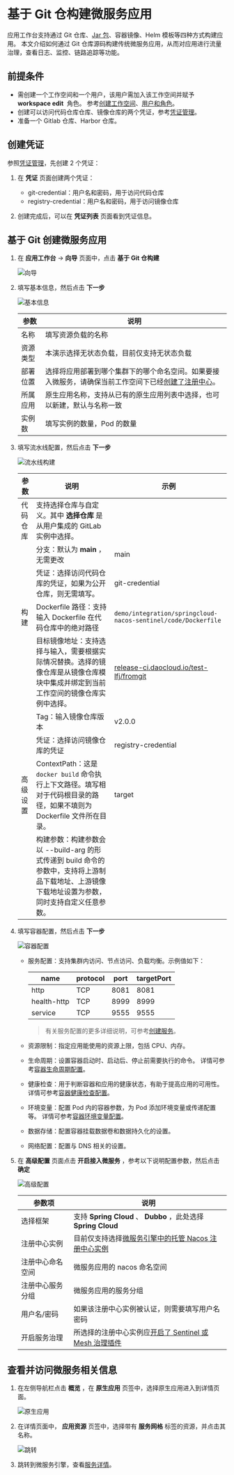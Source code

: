 # 基于 Git 仓构建微服务应用

应用工作台支持通过 Git 仓库、[Jar 包](jar-java-app.md)、容器镜像、Helm 模板等四种方式构建应用。
本文介绍如何通过 Git 仓库源码构建传统微服务应用，从而对应用进行流量治理，查看日志、监控、链路追踪等功能。

## 前提条件

- 需创建一个工作空间和一个用户，该用户需加入该工作空间并赋予  __workspace edit__  角色。
  参考[创建工作空间](../../../ghippo/user-guide/workspace/workspace.md)、[用户和角色](../../../ghippo/user-guide/access-control/user.md)。
- 创建可以访问代码仓库仓库、镜像仓库的两个凭证，参考[凭证管理](../pipeline/credential.md)。
- 准备一个 Gitlab 仓库、Harbor 仓库。

## 创建凭证

参照[凭证管理](../pipeline/credential.md)，先创建 2 个凭证：

1. 在 __凭证__ 页面创建两个凭证：

    - git-credential：用户名和密码，用于访问代码仓库
    - registry-credential：用户名和密码，用于访问镜像仓库

1. 创建完成后，可以在 __凭证列表__ 页面看到凭证信息。

## 基于 Git 创建微服务应用

1. 在 __应用工作台__ -> __向导__ 页面中，点击 __基于 Git 仓构建__

    ![向导](https://docs.daocloud.io/daocloud-docs-images/docs/amamba/images/ms01.png)

2. 填写基本信息，然后点击 __下一步__

    ![基本信息](https://docs.daocloud.io/daocloud-docs-images/docs/zh/docs/amamba/images/git01.png)

    | 参数 | 说明 |
    |-----|---- |
    | 名称 | 填写资源负载的名称 |
    | 资源类型 | 本演示选择无状态负载，目前仅支持无状态负载 |
    | 部署位置 | 选择将应用部署到哪个集群下的哪个命名空间。如果要接入微服务，请确保当前工作空间下已经[创建了注册中心](../../../skoala/trad-ms/hosted/index.md)。 |
    | 所属应用 | 原生应用名称，支持从已有的原生应用列表中选择，也可以新建，默认与名称一致 |
    | 实例数 | 填写实例的数量，Pod 的数量 |

3. 填写流水线配置，然后点击 __下一步__

    ![流水线构建](../../images/git02.png)

    | 参数 | 说明 | 示例 |
    |-----|-----|------|
    | 代码仓库 | 支持选择仓库与自定义。其中 **选择仓库** 是从用户集成的 GitLab 实例中选择。| |
    | | 分支：默认为 __main__ ，无需更改 | main |
    | | 凭证：选择访问代码仓库的凭证，如果为公开仓库，则无需填写。 | git-credential |
    | 构建 | Dockerfile 路径：支持输入 Dockerfile 在代码仓库中的绝对路径 | `demo/integration/springcloud-nacos-sentinel/code/Dockerfile` |
    | | 目标镜像地址：支持选择与输入，需要根据实际情况替换。选择的镜像仓库是从镜像仓库模块中集成并绑定到当前工作空间的镜像仓库实例中选择。 | [release-ci.daocloud.io/test-lfj/fromgit](http://release-ci.daocloud.io/test-lfj/fromgit) |
    | | Tag：输入镜像仓库版本 | v2.0.0 |
    | | 凭证：选择访问镜像仓库的凭证 | registry-credential |
    | 高级设置 | ContextPath：这是 `docker build` 命令执行上下文路径。填写相对于代码根目录的路径，如果不填则为 Dockerfile 文件所在目录。 | target |
    | | 构建参数：构建参数会以 --build-arg 的形式传递到 build 命令的参数中，支持将上游制品下载地址、上游镜像下载地址设置为参数，同时支持自定义任意参数。 | |

4. 填写容器配置，然后点击 __下一步__

    ![容器配置](https://docs.daocloud.io/daocloud-docs-images/docs/amamba/images/ms04.png)

    - 服务配置：支持集群内访问、节点访问、负载均衡。示例值如下：

        name | protocol | port | targetPort
        ---- | -------- | ---- | ----------
        http | TCP      | 8081 | 8081
        health-http | TCP | 8999 | 8999
        service | TCP      | 9555 | 9555
        
        > 有关服务配置的更多详细说明，可参考[创建服务](../../../kpanda/user-guide/network/create-services.md)。
        
    - 资源限制：指定应用能使用的资源上限，包括 CPU、内存。
    - 生命周期：设置容器启动时、启动后、停止前需要执行的命令。
      详情可参考[容器生命周期配置](../../../kpanda/user-guide/workloads/pod-config/lifecycle.md)。
    - 健康检查：用于判断容器和应用的健康状态，有助于提高应用的可用性。
      详情可参考[容器健康检查配置](../../../kpanda/user-guide/workloads/pod-config/health-check.md)。
    - 环境变量：配置 Pod 内的容器参数，为 Pod 添加环境变量或传递配置等。
      详情可参考[容器环境变量配置](../../../kpanda/user-guide/workloads/pod-config/env-variables.md)。
    - 数据存储：配置容器挂载数据卷和数据持久化的设置。
    - 网络配置：配置与 DNS 相关的设置。

5. 在 __高级配置__ 页面点击 __开启接入微服务__ ，参考以下说明配置参数，然后点击 __确定__

    ![高级配置](https://docs.daocloud.io/daocloud-docs-images/docs/zh/docs/amamba/images/git03.png)

    | 参数项 | 说明 |
    |-------|------|
    | 选择框架 | 支持 **Spring Cloud** 、 **Dubbo** ，此处选择 **Spring Cloud** |
    | 注册中心实例 | 目前仅支持选择[微服务引擎中的托管 Nacos 注册中心实例](../../../skoala/trad-ms/hosted/index.md) |
    | 注册中心命名空间 | 微服务应用的 nacos 命名空间 |
    | 注册中心服务分组 | 微服务应用的服务分组 |
    | 用户名/密码 | 如果该注册中心实例被认证，则需要填写用户名密码 |
    | 开启服务治理 | 所选择的注册中心实例应[开启了 Sentinel 或 Mesh 治理插件](../../../skoala/trad-ms/hosted/plugins/plugin-center.md) |

## 查看并访问微服务相关信息

1. 在左侧导航栏点击 __概览__ ，在 __原生应用__ 页签中，选择原生应用进入到详情页面。

    ![原生应用](https://docs.daocloud.io/daocloud-docs-images/docs/zh/docs/amamba/images/git04.png)

2. 在详情页面中， __应用资源__ 页签中，选择带有 __服务网格__ 标签的资源，并点击其名称。

    ![跳转](https://docs.daocloud.io/daocloud-docs-images/docs/zh/docs/amamba/images/git05.png)

3. 跳转到微服务引擎，查看[服务详情](../../../skoala/trad-ms/hosted/services/check-details.md)。
